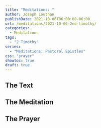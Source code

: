 ```yaml
---
title: "Meditations: "
author: Joseph Louthan
publishDate: 2021-10-06T06:00:00-06:00
url: /meditations/2021-10-06-2nd-timothy/
categories:
  - Meditations
tags:
  - "2 Timothy"
series:
  - "Meditations: Pastoral Epistles"
css: "prayer"
showtoc: true
draft: true
---
```


## The Text


## The Meditation


## The Prayer

<div style="font-variant: small-caps;">

</div>

```text

```
